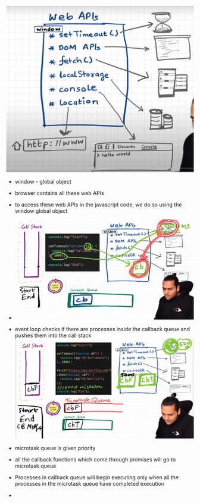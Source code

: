 ![](attachments/Pasted%20image%2020241108222203.png)
- window - global object
- browser contains all these web APIs
- to access these web APIs in the javascript code, we do so using the window global object
- ![](attachments/Pasted%20image%2020241108222750.png)
- event loop checks if there are processes inside the callback queue and pushes them into the call stack
![](attachments/Pasted%20image%2020241108224946.png)

- microtask queue is given priority
- all the callback functions which come through promises will go to microtask queue
- Processes in callback queue will begin executing only when all the processes in the microtask queue have completed execution
- 